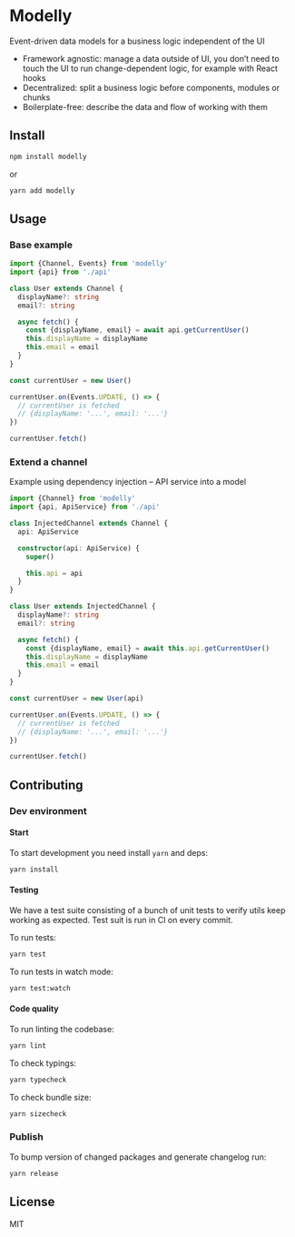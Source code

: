 # Modelly

Event-driven data models for a business logic independent of the UI

- Framework agnostic: manage a data outside of UI, you don’t need to touch the UI to run change-dependent logic, for example with React hooks
- Decentralized: split a business logic before components, modules or chunks
- Boilerplate-free: describe the data and flow of working with them

## Install

```sh
npm install modelly
```

or

```sh
yarn add modelly
```

## Usage

### Base example

```ts
import {Channel, Events} from 'modelly'
import {api} from './api'

class User extends Channel {
  displayName?: string
  email?: string

  async fetch() {
    const {displayName, email} = await api.getCurrentUser()
    this.displayName = displayName
    this.email = email
  }
}

const currentUser = new User()

currentUser.on(Events.UPDATE, () => {
  // currentUser is fetched
  // {displayName: '...', email: '...'}
})

currentUser.fetch()
```

### Extend a channel

Example using dependency injection – API service into a model

```ts
import {Channel} from 'modelly'
import {api, ApiService} from './api'

class InjectedChannel extends Channel {
  api: ApiService

  constructor(api: ApiService) {
    super()

    this.api = api
  }
}

class User extends InjectedChannel {
  displayName?: string
  email?: string

  async fetch() {
    const {displayName, email} = await this.api.getCurrentUser()
    this.displayName = displayName
    this.email = email
  }
}

const currentUser = new User(api)

currentUser.on(Events.UPDATE, () => {
  // currentUser is fetched
  // {displayName: '...', email: '...'}
})

currentUser.fetch()
```

## Contributing

### Dev environment

#### Start

To start development you need install `yarn` and deps:

```sh
yarn install
```

#### Testing

We have a test suite consisting of a bunch of unit tests to verify utils keep working as expected. Test suit is run in CI on every commit.

To run tests:

```sh
yarn test
```

To run tests in watch mode:

```sh
yarn test:watch
```

#### Code quality

To run linting the codebase:

```sh
yarn lint
```

To check typings:

```sh
yarn typecheck
```

To check bundle size:

```sh
yarn sizecheck
```

### Publish

To bump version of changed packages and generate changelog run:

```sh
yarn release
```

## License

MIT
